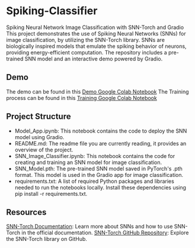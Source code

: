 # Spiking-Classifier

Spiking Neural Network Image Classification with SNN-Torch and Gradio
This project demonstrates the use of Spiking Neural Networks (SNNs) for image classification, by utilizing the SNN-Torch library. SNNs are biologically inspired models that emulate the spiking behavior of neurons, providing energy-efficient computation. The repository includes a pre-trained SNN model and an interactive demo powered by Gradio.

## Demo
The demo can be found in this [Demo Google Colab Notebook](https://colab.research.google.com/drive/1jTGcoD2uFWfw-1giMwlRk9o2IW6EMFue?usp=sharing)
The Training process can be found in this [Training Google Colab Notebook](https://colab.research.google.com/drive/1JfQ9f0UAsYXfFmOIZBVc-rRJPu8JDTsj?usp=sharing)

## Project Structure
* Model_App.ipynb: This notebook contains the code to deploy the SNN model using Gradio.
* README.md: The readme file you are currently reading, it provides an overview of the project.
* SNN_Image_Classifier.ipynb: This notebook contains the code for creating and training an SNN model for image classification.
* SNN_Model.pth: The pre-trained SNN model saved in PyTorch's .pth format. This model is used in the Gradio app for image classification.
* requirements.txt: A list of required Python packages and libraries needed to run the notebooks locally. Install these dependencies using pip install -r requirements.txt.

## Resources
[SNN-Torch Documentation](https://snntorch.readthedocs.io/en/latest/): Learn more about SNNs and how to use SNN-Torch in the official documentation.
[SNN-Torch GitHub Repository](https://github.com/jeshraghian/snntorch/tree/master): Explore the SNN-Torch library on GitHub.